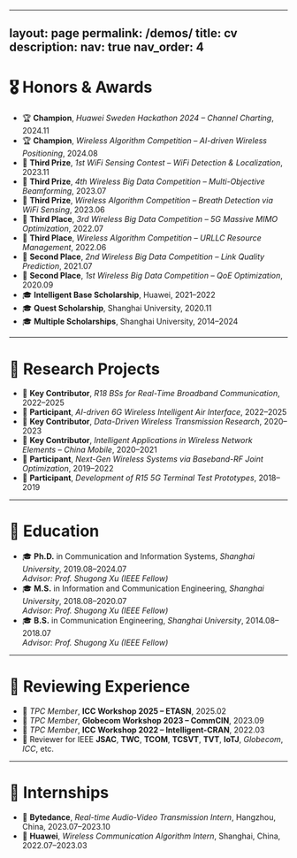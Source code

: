 
---
layout: page
permalink: /demos/
title: cv
description: 
nav: true
nav_order: 4
---



# 🎖 Honors & Awards

- 🏆 **Champion**, *Huawei Sweden Hackathon 2024 – Channel Charting*, 2024.11  
- 🏆 **Champion**, *Wireless Algorithm Competition – AI-driven Wireless Positioning*, 2024.08  
- 🥉 **Third Prize**, *1st WiFi Sensing Contest – WiFi Detection & Localization*, 2023.11  
- 🥉 **Third Prize**, *4th Wireless Big Data Competition – Multi-Objective Beamforming*, 2023.07  
- 🥉 **Third Prize**, *Wireless Algorithm Competition – Breath Detection via WiFi Sensing*, 2023.06  
- 🥉 **Third Place**, *3rd Wireless Big Data Competition – 5G Massive MIMO Optimization*, 2022.07  
- 🥉 **Third Place**, *Wireless Algorithm Competition – URLLC Resource Management*, 2022.06  
- 🥈 **Second Place**, *2nd Wireless Big Data Competition – Link Quality Prediction*, 2021.07  
- 🥈 **Second Place**, *1st Wireless Big Data Competition – QoE Optimization*, 2020.09  
- 🎓 **Intelligent Base Scholarship**, Huawei, 2021–2022  
- 🎓 **Quest Scholarship**, Shanghai University, 2020.11  
- 🎓 **Multiple Scholarships**, Shanghai University, 2014–2024  

---

# 🎉 Research Projects

- 🧠 **Key Contributor**, *R18 BSs for Real-Time Broadband Communication*, 2022–2025  
- 🔬 **Participant**, *AI-driven 6G Wireless Intelligent Air Interface*, 2022–2025  
- 📡 **Key Contributor**, *Data-Driven Wireless Transmission Research*, 2020–2023  
- 🤖 **Key Contributor**, *Intelligent Applications in Wireless Network Elements – China Mobile*, 2020–2021  
- 📶 **Participant**, *Next-Gen Wireless Systems via Baseband-RF Joint Optimization*, 2019–2022  
- 📱 **Participant**, *Development of R15 5G Terminal Test Prototypes*, 2018–2019  

---

# 📖 Education

- 🎓 **Ph.D.** in Communication and Information Systems, *Shanghai University*, 2019.08–2024.07  
  *Advisor: Prof. Shugong Xu (IEEE Fellow)*  
- 🎓 **M.S.** in Information and Communication Engineering, *Shanghai University*, 2018.08–2020.07  
  *Advisor: Prof. Shugong Xu (IEEE Fellow)*  
- 🎓 **B.S.** in Communication Engineering, *Shanghai University*, 2014.08–2018.07  
  *Advisor: Prof. Shugong Xu (IEEE Fellow)*  

---

# 💬 Reviewing Experience

- 📅 *TPC Member*, **ICC Workshop 2025 – ETASN**, 2025.02  
- 📅 *TPC Member*, **Globecom Workshop 2023 – CommCIN**, 2023.09  
- 📅 *TPC Member*, **ICC Workshop 2022 – Intelligent-CRAN**, 2022.03  
- 📝 Reviewer for IEEE **JSAC**, **TWC**, **TCOM**, **TCSVT**, **TVT**, **IoTJ**, *Globecom*, *ICC*, etc.  

<!--
# 🗣 Invited Talks

- 🎤 *2021.06*, Talk title here.  
- 🎤 *2021.03*, Another invited talk \| [\[video\]](https://github.com/)
-->

---

# 🧪 Internships

- 🏢 **Bytedance**, *Real-time Audio-Video Transmission Intern*, Hangzhou, China, 2023.07–2023.10  
- 🏢 **Huawei**, *Wireless Communication Algorithm Intern*, Shanghai, China, 2022.07–2023.03  
